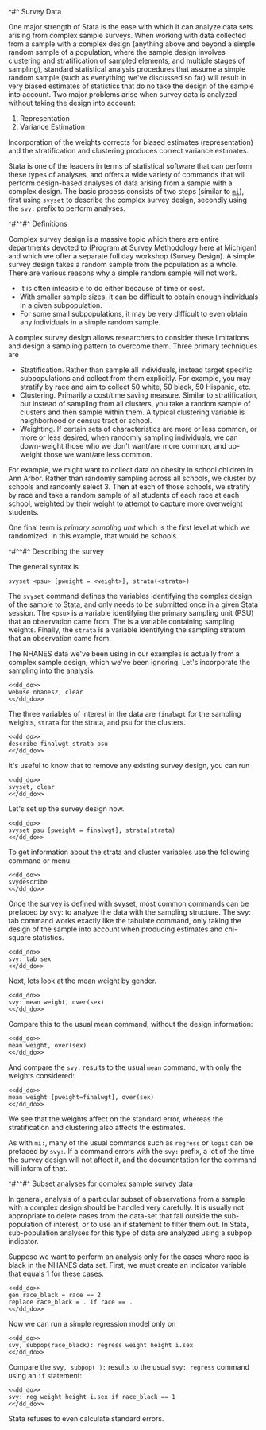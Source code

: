 ^#^ Survey Data

One major strength of Stata is the ease with which it can analyze data sets arising from complex sample surveys. When working with data collected from
a sample with a complex design (anything above and beyond a simple random sample of a population, where the sample design involves clustering and
stratification of sampled elements, and multiple stages of sampling), standard statistical analysis procedures that assume a simple random sample
(such as everything we've discussed so far) will result in very biased estimates of statistics that do no take the design of the sample into
account. Two major problems arise when survey data is analyzed without taking the design into account:

1. Representation
2. Variance Estimation

Incorporation of the weights corrects for biased estimates (representation) and the stratification and clustering produces correct variance estimates.

Stata is one of the leaders in terms of statistical software that can perform these types of analyses, and offers a wide variety of commands that will
perform design-based analyses of data arising from a sample with a complex design. The basic process consists of two steps (similar to
[`mi`](multiple-imputation.html)), first using `svyset` to describe the complex survey design, secondly using the `svy:` prefix to perform analyses.

^#^^#^ Definitions

Complex survey design is a massive topic which there are entire departments devoted to (Program at Survey Methodology here at Michigan) and which we
offer a separate full day workshop (Survey Design). A simple survey design takes a random sample from the population as a whole. There are various
reasons why a simple random sample will not work.

- It is often infeasible to do either because of time or cost.
- With smaller sample sizes, it can be difficult to obtain enough individuals in a given subpopulation.
- For some small subpopulations, it may be very difficult to even obtain any individuals in a simple random sample.

A complex survey design allows researchers to consider these limitations and design a sampling pattern to overcome them. Three primary techniques are

- Stratification. Rather than sample all individuals, instead target specific subpopulations and collect from them explicitly. For example, you may
  stratify by race and aim to collect 50 white, 50 black, 50 Hispanic, etc.
- Clustering. Primarily a cost/time saving measure. Similar to stratification, but instead of sampling from all clusters, you take a random sample of
  clusters and then sample within them. A typical clustering variable is neighborhood or census tract or school.
- Weighting. If certain sets of characteristics are more or less common, or more or less desired, when randomly sampling individuals, we can
  down-weight those who we don't want/are more common, and up-weight those we want/are less common.

For example, we might want to collect data on obesity in school children in Ann Arbor. Rather than randomly sampling across all schools, we cluster by
schools and randomly select 3. Then at each of those schools, we stratify by race and take a random sample of all students of each race at each
school, weighted by their weight to attempt to capture more overweight students.

One final term is *primary sampling unit* which is the first level at which we randomized. In this example, that would be schools.

^#^^#^ Describing the survey

The general syntax is

```
svyset <psu> [pweight = <weight>], strata(<strata>)
```

The `svyset` command defines the variables identifying the complex design of the sample to Stata, and only needs to be submitted once in a given Stata
session. The `<psu>` is a variable identifying the primary sampling unit (PSU) that an observation came from. The <weight> is a variable containing
sampling weights. Finally, the `strata` is a variable identifying the sampling stratum that an observation came from.

The NHANES data we've been using in our examples is actually from a complex sample design, which we've been ignoring. Let's incorporate the sampling
into the analysis.

~~~~
<<dd_do>>
webuse nhanes2, clear
<</dd_do>>
~~~~

The three variables of interest in the data are `finalwgt` for the sampling weights, `strata` for the strata, and `psu` for the clusters.

~~~~
<<dd_do>>
describe finalwgt strata psu
<</dd_do>>
~~~~

It's useful to know that to remove any existing survey design, you can run

~~~~
<<dd_do>>
svyset, clear
<</dd_do>>
~~~~

Let's set up the survey design now.

~~~~
<<dd_do>>
svyset psu [pweight = finalwgt], strata(strata)
<</dd_do>>
~~~~

To get information about the strata and cluster variables use the following command or menu:

~~~~
<<dd_do>>
svydescribe
<</dd_do>>
~~~~

Once the survey is defined with svyset, most common commands can be prefaced by svy: to analyze the data with the sampling structure.  The svy: tab
command works exactly like the tabulate command, only taking the design of the sample into account when producing estimates and chi-square statistics.

~~~~
<<dd_do>>
svy: tab sex
<</dd_do>>
~~~~

Next, lets look at the mean weight by gender.

~~~~
<<dd_do>>
svy: mean weight, over(sex)
<</dd_do>>
~~~~

Compare this to the usual mean command, without the design information:

~~~~
<<dd_do>>
mean weight, over(sex)
<</dd_do>>
~~~~

And compare the `svy:` results to the usual `mean` command, with only the weights considered:

~~~~
<<dd_do>>
mean weight [pweight=finalwgt], over(sex)
<</dd_do>>
~~~~

We see that the weights affect on the standard error, whereas the stratification and clustering also affects the estimates.

As with `mi:`, many of the usual commands such as `regress` or `logit` can be prefaced by `svy:`. If a command errors with the `svy:` prefix, a lot of
the time the survey design will not affect it, and the documentation for the command will inform of that.

^#^^#^ Subset analyses for complex sample survey data

In general, analysis of a particular subset of observations from a sample with a complex design should be handled very carefully. It is usually not
appropriate to delete cases from the data-set that fall outside the sub-population of interest, or to use an if statement to filter them out. In
Stata, sub-population analyses for this type of data are analyzed using a subpop indicator.

Suppose we want to perform an analysis only for the cases where race is black in the NHANES data set. First, we must create an indicator variable
that equals 1 for these cases.

~~~~
<<dd_do>>
gen race_black = race == 2
replace race_black = . if race == .
<</dd_do>>
~~~~

Now we can run a simple regression model only on

~~~~
<<dd_do>>
svy, subpop(race_black): regress weight height i.sex
<</dd_do>>
~~~~

Compare the `svy, subpop( ):` results to the usual `svy: regress` command using an `if` statement:

~~~~
<<dd_do>>
svy: reg weight height i.sex if race_black == 1
<</dd_do>>
~~~~

Stata refuses to even calculate standard errors.
